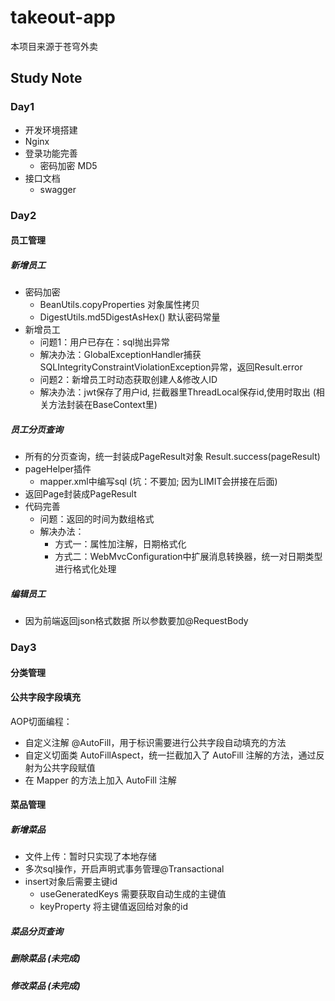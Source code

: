# takeout-app

本项目来源于苍穹外卖

## Study Note
### Day1
- 开发环境搭建
- Nginx
- 登录功能完善
  - 密码加密 MD5
- 接口文档
  - swagger
  

### Day2 
#### 员工管理
##### 新增员工
- 密码加密
  - BeanUtils.copyProperties 对象属性拷贝
  - DigestUtils.md5DigestAsHex() 默认密码常量
- 新增员工
  - 问题1：用户已存在：sql抛出异常
  - 解决办法：GlobalExceptionHandler捕获 SQLIntegrityConstraintViolationException异常，返回Result.error
  - 问题2：新增员工时动态获取创建人&修改人ID
  - 解决办法：jwt保存了用户id, 拦截器里ThreadLocal保存id,使用时取出 (相关方法封装在BaseContext里)

##### 员工分页查询
- 所有的分页查询，统一封装成PageResult对象 Result.success(pageResult)
- pageHelper插件
  - mapper.xml中编写sql (坑：不要加; 因为LIMIT会拼接在后面)
- 返回Page封装成PageResult
- 代码完善
  - 问题：返回的时间为数组格式
  - 解决办法：
    - 方式一：属性加注解，日期格式化
    - 方式二：WebMvcConfiguration中扩展消息转换器，统一对日期类型进行格式化处理

##### 编辑员工
- 因为前端返回json格式数据 所以参数要加@RequestBody

### Day3 
#### 分类管理
#### 公共字段字段填充
AOP切面编程：
- 自定义注解 @AutoFill，用于标识需要进行公共字段自动填充的方法
- 自定义切面类 AutoFillAspect，统一拦截加入了 AutoFill 注解的方法，通过反射为公共字段赋值
- 在 Mapper 的方法上加入 AutoFill 注解
#### 菜品管理
##### 新增菜品
- 文件上传：暂时只实现了本地存储
- 多次sql操作，开启声明式事务管理@Transactional
- insert对象后需要主键id
  - useGeneratedKeys 需要获取自动生成的主键值
  - keyProperty 将主键值返回给对象的id
##### 菜品分页查询
##### 删除菜品 (未完成)
##### 修改菜品 (未完成)
